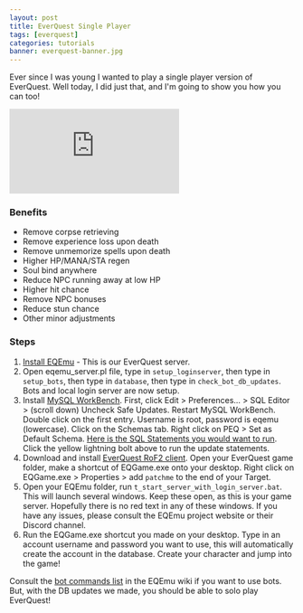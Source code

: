```yaml
---
layout: post
title: EverQuest Single Player
tags: [everquest]
categories: tutorials
banner: everquest-banner.jpg
---
```


Ever since I was young I wanted to play a single player version of EverQuest. Well today, I did just that, and I'm going to show you how you can too!

<iframe style="max-width: 87%; max-height: 87%;" src="https://www.youtube.com/embed/Uj_jZQqjRHE" frameborder="0" allow="accelerometer; autoplay; encrypted-media; gyroscope; picture-in-picture" allowfullscreen></iframe>

### Benefits
* Remove corpse retrieving
* Remove experience loss upon death
* Remove unmemorize spells upon death
* Higher HP/MANA/STA regen
* Soul bind anywhere
* Reduce NPC running away at low HP
* Higher hit chance
* Remove NPC bonuses
* Reduce stun chance
* Other minor adjustments

### Steps

1. [Install EQEmu](https://eqemu.gitbook.io/server/categories/installation/server-installation-windows)  - This is our EverQuest server.
2. Open eqemu_server.pl file, type in `setup_loginserver`, then type in `setup_bots`, then type in `database`, then type in `check_bot_db_updates`. Bots and local login server are now setup.
3. Install [MySQL WorkBench](https://dev.mysql.com/downloads/workbench/). First, click Edit > Preferences... > SQL Editor > (scroll down) Uncheck Safe Updates. Restart MySQL WorkBench. Double click on the first entry. Username is root, password is eqemu (lowercase). Click on the Schemas tab. Right click on PEQ > Set as Default Schema. [Here is the SQL Statements you would want to run](https://gist.github.com/erfg12/75e3dc772a0c9a5e432aec013e748cdb). Click the yellow lightning bolt above to run the update statements.
4. Download and install [EverQuest RoF2 client](https://archive.org/details/everquest_rof2). Open your EverQuest game folder, make a shortcut of EQGame.exe onto your desktop. Right click on EQGame.exe > Properties > add `patchme` to the end of your Target.
5. Open your EQEmu folder, run `t_start_server_with_login_server.bat`. This will launch several windows. Keep these open, as this is your game server. Hopefully there is no red text in any of these windows. If you have any issues, please consult the EQEmu project website or their Discord channel.
6. Run the EQGame.exe shortcut you made on your desktop. Type in an account username and password you want to use, this will automatically create the account in the database. Create your character and jump into the game!

Consult the [bot commands list](https://eqemu.gitbook.io/server/categories/bots/bot-commands) in the EQEmu wiki if you want to use bots. But, with the DB updates we made, you should be able to solo play EverQuest!